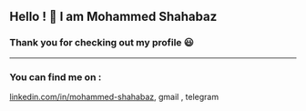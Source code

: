 ## Hello ! 👋 I am Mohammed Shahabaz
### Thank you for checking out my profile 😃
--------------------------------------
### You can find me on :
[linkedin.com/in/mohammed-shahabaz](), gmail , telegram


<!--
**mdshahabaz/mdshahabaz** is a ✨ _special_ ✨ repository because its `README.md` (this file) appears on your GitHub profile.

Here are some ideas to get you started:

- 🔭 I’m currently working on ...
- 🌱 I’m currently learning ...
- 👯 I’m looking to collaborate on ...
- 🤔 I’m looking for help with ...
- 💬 Ask me about ...
- 📫 How to reach me: ...
- 😄 Pronouns: ...
- ⚡ Fun fact: ...
-->
